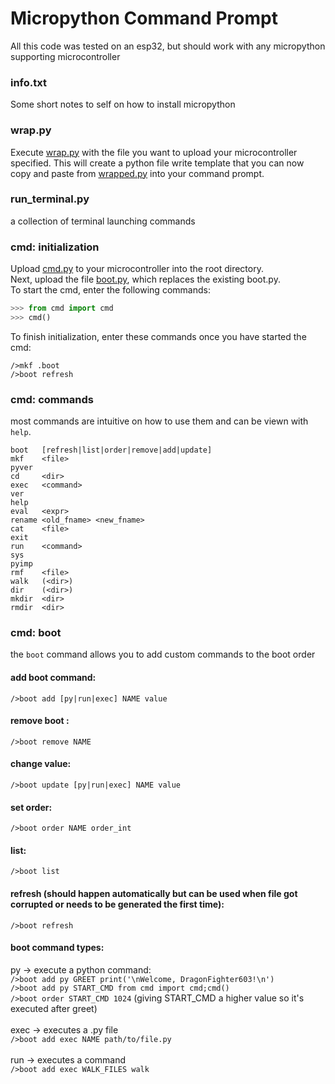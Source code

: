 # Micropython Command Prompt

All this code was tested on an esp32, but should work with any micropython supporting
microcontroller

### info.txt
Some short notes to self on how to install micropython

### wrap.py
Execute [wrap.py](wrap.py) with the file you want to upload your microcontroller
specified. This will create a python file write template that you can now copy and 
paste from [wrapped.py](wrapped.py) into your command prompt.

### run_terminal.py
a collection of terminal launching commands

### cmd: initialization
Upload [cmd.py](cmd.py) to your microcontroller into the root directory.<br>
Next, upload the file [boot.py](boot.py), which replaces the  existing boot.py.<br>
To start the cmd, enter the following commands:
```py
>>> from cmd import cmd
>>> cmd()
```
To finish initialization, enter these commands once you have started the cmd:
```
/>mkf .boot
/>boot refresh
```
### cmd: commands
most commands are intuitive on how to use them and can be viewn with `help`.
```
boot   [refresh|list|order|remove|add|update]
mkf    <file>
pyver
cd     <dir>
exec   <command>
ver
help
eval   <expr>
rename <old_fname> <new_fname>
cat    <file>
exit
run    <command>
sys
pyimp
rmf    <file>
walk   (<dir>)
dir    (<dir>)
mkdir  <dir>
rmdir  <dir>
```

### cmd: boot
the `boot` command allows you to add custom commands to the boot order
#### add boot command:
`/>boot add [py|run|exec] NAME value`
#### remove boot :
`/>boot remove NAME`
#### change value:
`/>boot update [py|run|exec] NAME value`
#### set order:
`/>boot order NAME order_int`
#### list:
`/>boot list`
#### refresh (should happen automatically but can be used when file got corrupted or needs to be generated the first time):
`/>boot refresh`
#### boot command types:
py -> execute a python command:<br>
`/>boot add py GREET print('\nWelcome, DragonFighter603!\n')`<br>
`/>boot add py START_CMD from cmd import cmd;cmd()`<br>
`/>boot order START_CMD 1024` (giving START_CMD a higher value so it's executed after greet)<br>
<br>
exec -> executes a .py file<br>
`/>boot add exec NAME path/to/file.py`<br>
<br>
run -> executes a command<br>
`/>boot add exec WALK_FILES walk`<br>
